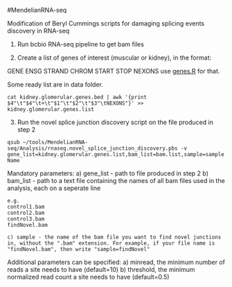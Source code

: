 #MendelianRNA-seq

Modification of Beryl Cummings scripts for damaging splicing events discovery in RNA-seq

1. Run bcbio RNA-seq pipeline to get bam files

2. Create a list of genes of interest (muscular or kidney), in the format:

GENE	ENSG	STRAND	CHROM	START	STOP	NEXONS
use [genes.R](https://github.com/naumenko-sa/bioscripts/blob/master/genes.R) for that.

Some ready list are in data folder.

```cat kidney.glomerular.genes.bed | awk '{print $4"\t"$4"\t+\t"$1"\t"$2"\t"$3"\tNEXONS"}' >> kidney.glomerular.genes.list```

3. Run the novel splice junction discovery script on the file produced in step 2 

```qsub ~/tools/MendelianRNA-seq/Analysis/rnaseq.novel_splice_junction_discovery.pbs -v gene_list=kidney.glomerular.genes.list,bam_list=bam.list,sample=sampleName```

Mandatory parameters:
	a) gene_list - path to file produced in step 2
	b) bam_list - path to a text file containing the names of all bam files used in the analysis, each on a seperate line

	e.g.
	control1.bam
	control2.bam
	control3.bam
	findNovel.bam

	c) sample - the name of the bam file you want to find novel junctions in, without the ".bam" extension. For example, if your file name is "findNovel.bam", then write "sample=findNovel"

Additional parameters can be specified:
	a) minread, the minimum number of reads a site needs to have (default=10)
	b) threshold, the minimum normalized read count a site needs to have (default=0.5)
	


